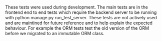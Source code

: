These tests were used during development. The main tests are in the frontend end to end tests which require the backend server to be running with python manage.py run_test_server. These tests are not actively used and are maintined for future reference and to help explain the expected behaviour. For example the ORM tests test the old version of the ORM before we
migrated to an immutable ORM class.